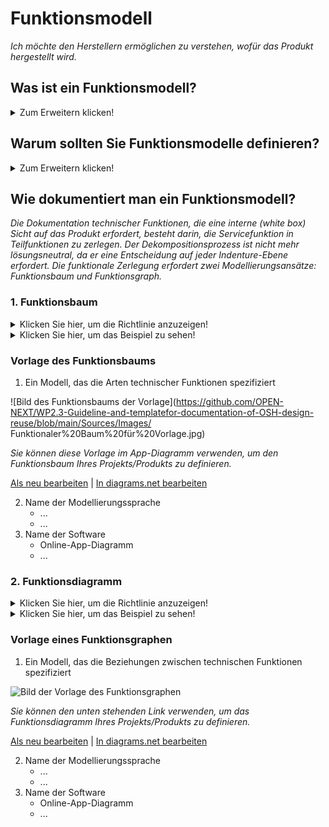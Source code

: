 # **Funktionsmodell**

*Ich möchte den Herstellern ermöglichen zu verstehen, wofür das Produkt hergestellt wird.*

## **Was ist ein Funktionsmodell?**
<Details>
  <summary>Zum Erweitern klicken!</summary>

* Eine Beschreibung der Funktionen, die von einem Produkt ausgeführt werden.
* Eine Gelegenheit, ein Produkt in kleinere Teile zu zerlegen, die leichter verstanden werden können.
* Servicefunktionen sind auf der höchsten Ebene einer funktionalen Gliederung (Black-Box-Sicht) die (von den Stakeholdern gewollten) Wirkungen der Interaktion des Produkts mit seiner Umwelt. ([Spezifikation](https://github.com/OPEN-NEXT/wp2.3_template/tree/main/Documentation/2.%20Specification#specification))
* Auf der mittleren und untersten Ebene einer funktionalen Gliederung (White Box View) sind technische Funktionen Input-Output-Beziehungen, die Materie-, Energie- oder Informationsflüsse transformieren. Sie äußern sich auf nicht lösungsneutrale Weise und sind im Inneren des Produkts beobachtbar. Zur Realisierung einer Servicefunktion ist eine Reihe von technischen Funktionen notwendig.
 </details>
 

## **Warum sollten Sie Funktionsmodelle definieren?**
<Details>
  <summary>Zum Erweitern klicken!</summary>

* Ein Funktionsmodell hilft dabei, ein kompliziertes Problem in einfache Teilprobleme zu zerlegen.
* Ein funktionales Modell hilft, Fehler vorherzusehen, die auftreten, wenn eine beabsichtigte Wirkung des Produkts auf seine Umgebung nicht mehr erzeugt wird.
* Eine Funktion ist der Haupteingang, um die funktionalen Anforderungen abzuleiten, die erforderlich sind, um die Nutzungsbedingungen des Produkts zu definieren, und um objektive Nachweise durch die Validierungs- und Verifizierungsaktivitäten zu liefern.
 </details>
  
## **Wie dokumentiert man ein Funktionsmodell?**

*Die Dokumentation technischer Funktionen, die eine interne (white box) Sicht auf das Produkt erfordert, besteht darin, die Servicefunktion in Teilfunktionen zu zerlegen. Der Dekompositionsprozess ist nicht mehr lösungsneutral, da er eine Entscheidung auf jeder Indenture-Ebene erfordert. Die funktionale Zerlegung erfordert zwei Modellierungsansätze: Funktionsbaum und Funktionsgraph.*

 ### **1. Funktionsbaum**
<Details>
  <summary>Klicken Sie hier, um die Richtlinie anzuzeigen!</summary>
 
- **Definition:** *Der Funktionsbaum ist eine Top-Down-Zerlegung der Funktion in Unterfunktionen, die hilft, das zu lösende Problem zu vereinfachen.*

- **Kommentare:**

 - *Ein Top-Down- und Bottom-Up-Lesen des Funktionsbaums gibt Aufschluss über das „Wie“ bzw. „Warum“.*
  - *Der Dekompositionsprozess sollte gestoppt werden, wenn die technische Funktion ausreichend detailliert ist, um eine Designlösung wiederzuverwenden, herzustellen oder zu kaufen.*


 ```
1. Welche Mindestdokumentation sollte der Funktionsbaum bereitstellen?
  - Ein Modell, das die Arten von technischen Funktionen und deren Unterfunktionen im Format eines Baums spezifiziert (siehe Funktionsbaum von XYZ Cargo-ADD ONS)

2. Wie wird der Funktionsbaum implementiert?
  - Verwenden Sie funktionale Modellierungssprache für die Darstellung, wie z
    - UML (Use-Case-Diagramm)
    - SysML (Blockdefinition, Aktivität oder internes Blockdiagramm)
    - SADT/IDEF0
    - Funktionsfluss-Blockdiagramm
  - Verwenden Sie Open-Source-Software zum Modellieren der Baumdarstellung, wie z
    - Papyrus
    - Modellio
    - Kapella
  ```
</details>

<Details>
  <summary>Klicken Sie hier, um das Beispiel zu sehen!</summary>
 
*Wir zeigen einige Arten von Funktionsbäumen von Open-Source-Projekten.*

#### *Beispiel 1: [Projekt von XYZ CARGO ADD-ONS](https://projects.opennext.eu/@xyz-cargo-add-ons/xyz-cargo-add-ons)*

#### *Funktionsbaum der XYZ Cargo-ADD ONS*

*Die Zerlegung technischer Funktionen erstellt einen Funktionsbaum und die technischen Funktionen werden basierend auf den funktionalen Anforderungen definiert. Beispielhafter Funktionsbaum für den Kühlschrank auf den ADD-ONS für Lebensmittelhersteller, die in der folgenden Abbildung dargestellt sind.*

  ![Bild des Funktionsbaums von XYZ Cargo-ADD ONS](https://github.com/OPEN-NEXT/WP2.3-Guideline-and-templatefor-documentation-of-OSH-design-reuse/blob/main/Quellen/Bilder/Functional%20tree-%20XYZ%20cargo%20ADD-ONS.jpg)

<a href="https://app.diagrams.net/#Hamerezoji1362%2Fdrawio-github%2Fmaster%2FFunctional%20tree.drawio" target="_blank">Als neu bearbeiten</a> | <a href="https://app.diagrams.net/#Hamerezoji1362%2Fdrawio-github%2Fmaster%2FFunctional%20tree%20of%20XYZ%20cargo%20ADD-ONS.png">In diagrams.net bearbeiten</a>
</details>

### Vorlage des Funktionsbaums
 
  1. Ein Modell, das die Arten technischer Funktionen spezifiziert
 
  ![Bild des Funktionsbaums der Vorlage](https://github.com/OPEN-NEXT/WP2.3-Guideline-and-templatefor-documentation-of-OSH-design-reuse/blob/main/Sources/Images/ Funktionaler%20Baum%20für%20Vorlage.jpg)

*Sie können diese Vorlage im App-Diagramm verwenden, um den Funktionsbaum Ihres Projekts/Produkts zu definieren.*
 
 <a href="https://app.diagrams.net/#Hamerezoji1362%2Fdrawio-github%2Fmaster%2FFunctional%20tree%20for%20template.drawio" target="_blank">Als neu bearbeiten</a> | <a href="https://app.diagrams.net/#Hamerezoji1362%2Fdrawio-github%2Fmaster%2FFunctional%20tree.png">In diagrams.net bearbeiten</a>
  
 2. Name der Modellierungssprache
     * ...
     * ...
  3. Name der Software
     * Online-App-Diagramm
     * ...

 
### **2. Funktionsdiagramm**
<Details>
  <summary>Klicken Sie hier, um die Richtlinie anzuzeigen!</summary>
 
- **Definition:** *Der Funktionsgraph ist eine mehrstufige logische Gliederung technischer Funktionen.*

- **Kommentare:**

  - *Beziehungen zwischen Funktionen sind ein-/ausgehende Ströme von Materie, Energie oder Information.*
  - *Logische UND/ODER-Gatter können verwendet werden, um gleichzeitige oder sequentielle Funktionen zu definieren.*
  - *Die Artikulation der technischen Funktion kann als Input-Output-Beziehungen beschrieben werden, die Flüsse transformieren, indem die funktionale Modellierungssprache im Format des Diagramms verwendet wird*
  
   ```
  1. Welche Mindestdokumentation sollte der Funktionsgraph bieten?
    - Ein Modell, das eine mehrstufige Logik von Beziehungen zwischen technischen Funktionen spezifiziert (siehe Funktionsdiagramm von XYZ Cargo-ADD ONS)
  
  2. Wie wird der Funktionsbaum implementiert?
    - Verwenden Sie funktionale Modellierungssprache für die Darstellung, wie z
      - UML (Use-Case-Diagramm)
      - SysML (Blockdefinition, Aktivität oder internes Blockdiagramm)
      - SADT/IDEF0
      - Funktionsfluss-Blockdiagramm
    - Verwenden Sie Open-Source-Software zum Modellieren der Baumdarstellung, wie z
      - Papyrus
      - Modellio
      - Kapella
  ```
</details>
 
<Details>
  <summary>Klicken Sie hier, um das Beispiel zu sehen!</summary>
  
#### *Beispiel 1: Funktionsgraph von XYZ Cargo-ADD ONS*:
  
*Das Bild unten zeigt das Funktionsdiagramm der Beziehung zwischen technischen Funktionen zur Aufrechterhaltung der Lebensmittelqualität durch ADD-ONS von XYZ-Fracht*

  ![Bild des Funktionsdiagramms von XYZ Cargo-ADD ONS](https://github.com/OPEN-NEXT/WP2.3-Guideline-and-templatefor-documentation-of-OSH-design-reuse/blob/main/ Quellen/Bilder/Functional%20graph%20of%20XYZ%20cargo-ADD%20ONS.jpg)

<a href="https://app.diagrams.net/#Hamerezoji1362%2Fdrawio-github%2Fmaster%2FFunctional%20graph.drawio" target="_blank">Als neu bearbeiten</a> | <a href="https://app.diagrams.net/#Hamerezoji1362%2Fdrawio-github%2Fmaster%2FFunctional%20graph%20of%20XYZ%20cargo%20ADD-ONS.png">In diagrams.net bearbeiten</a>


#### *Beispiel 2*:
  
*Der folgende Link zeigt ein Beispiel für Funktionsblockdiagramme eines Open-Source-Projekts*

[Funktionsdiagramm des Renesas-Beatmungsgeräts](https://www.rs-online.com/designspark/ventilator-design-solution-from-renesas-electronics)
</details>

### Vorlage eines Funktionsgraphen

  1. Ein Modell, das die Beziehungen zwischen technischen Funktionen spezifiziert
 
 ![Bild der Vorlage des Funktionsgraphen](https://github.com/OPEN-NEXT/WP2.3-Guideline-and-templatefor-documentation-of-OSH-design-reuse/blob/main/Sources/Images/Funktions%20graph%20for%20template.jpg)
 
 *Sie können den unten stehenden Link verwenden, um das Funktionsdiagramm Ihres Projekts/Produkts zu definieren.*
 
 <a href="https://app.diagrams.net/#Hamerezoji1362%2Fdrawio-github%2Fmaster%2FFunctional%20graph%20for%20template.drawio">Als neu bearbeiten</a> | <a href="https://app.diagrams.net/#Hamerezoji1362%2Fdrawio-github%2Fmaster%2FFunctional%20graph%20for%20template.png">In diagrams.net bearbeiten</a>
  
 2. Name der Modellierungssprache
     * ...
     * ...
  3. Name der Software
     * Online-App-Diagramm
     * ...
 




